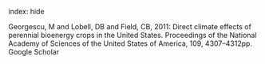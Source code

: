 index: hide

<div class="Citation">

  <div class="Citation-body">
    <div class="Citation-text">Georgescu, M and Lobell, DB and Field, CB, 2011: Direct climate effects of perennial bioenergy crops in the United States. <span class="Article-journal">Proceedings of the National Academy of Sciences of the United States of America, </span><span class="Article-volume">109, </span>4307–4312pp.</div>
    <div class="Citation-links">
      <div class="CitationLink" data-href="https://scholar.google.com/scholar?q=Direct+climate+effects+of+perennial+bioenergy+crops+in+the+United+States">
        <div class="CitationLink-icon CitationLink-Scholar"></div>
        <div class="CitationLink-text">Google Scholar</div>
      </div>
    </div>
  </div>
</div>


<div class="Citation-copy">

</div>